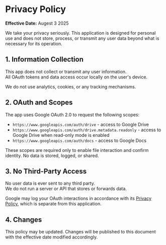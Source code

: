 # Privacy Policy

**Effective Date:** Augest 3 2025

We take your privacy seriously. This application is designed for personal use and does not store, process, or transmit any user data beyond what is necessary for its operation.

## 1. Information Collection

This app does not collect or transmit any user information.  
All OAuth tokens and data access occur locally on the user's device.

We do not use analytics, cookies, or any tracking mechanisms.

## 2. OAuth and Scopes

The app uses Google OAuth 2.0 to request the following scopes:

- `https://www.googleapis.com/auth/drive` - access to Google Drive
- `https://www.googleapis.com/auth/drive.metadata.readonly` - access to Google Drive when read-only mode is enabled
- `https://www.googleapis.com/auth/docs` - access to Google Docs

These scopes are required only to enable file interaction and confirm identity. No data is stored, logged, or shared.

## 3. No Third-Party Access

No user data is ever sent to any third party.  
We do not run a server or API that stores or forwards data.

Google may log your OAuth interactions in accordance with its [Privacy Policy](https://policies.google.com/privacy), which is separate from this application.

## 4. Changes

This policy may be updated. Changes will be published to this document with the effective date modified accordingly.
